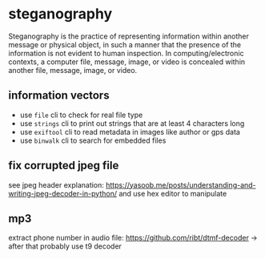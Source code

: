 # steganography

Steganography is the practice of representing information within another message or physical object, in such a manner that the presence of the information is not evident to human inspection. In computing/electronic contexts, a computer file, message, image, or video is concealed within another file, message, image, or video.

## information vectors

- use `file` cli to check for real file type
- use `strings` cli to print out strings that are at least 4 characters long
- use `exiftool` cli to read metadata in images like author or gps data
- use `binwalk` cli to search for embedded files

## fix corrupted jpeg file
see jpeg header explanation: https://yasoob.me/posts/understanding-and-writing-jpeg-decoder-in-python/ and use hex editor to manipulate

## mp3
extract phone number in audio file: https://github.com/ribt/dtmf-decoder
-> after that probably use t9 decoder